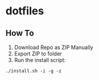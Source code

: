 # dotfiles

## How To
1. Download Repo as ZIP Manually
2. Export ZIP to folder
3. Run the install script:
```
./install.sh -i -g -z
```